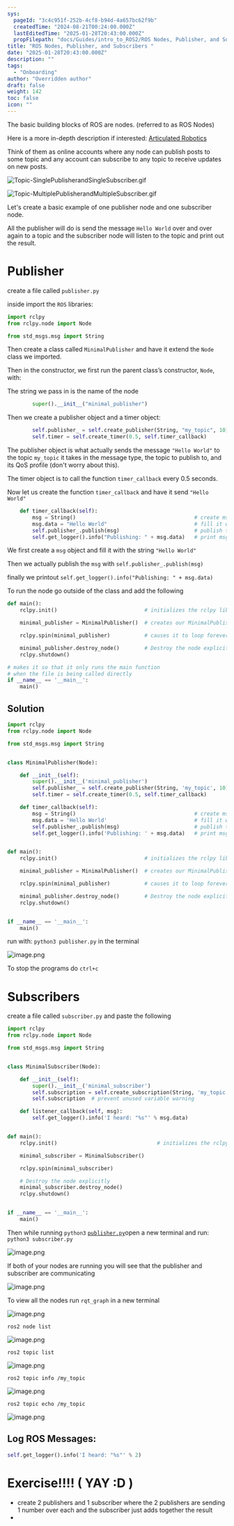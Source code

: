 ```yaml
---
sys:
  pageId: "3c4c951f-252b-4cf8-b94d-4a657bc62f9b"
  createdTime: "2024-08-21T00:24:00.000Z"
  lastEditedTime: "2025-01-28T20:43:00.000Z"
  propFilepath: "docs/Guides/intro_to_ROS2/ROS Nodes, Publisher, and Subscribers .md"
title: "ROS Nodes, Publisher, and Subscribers "
date: "2025-01-28T20:43:00.000Z"
description: ""
tags:
  - "Onboarding"
author: "Overridden author"
draft: false
weight: 142
toc: false
icon: ""
---
```


The basic building blocks of ROS are nodes. (referred to as ROS Nodes)

Here is a more in-depth description if interested: [Articulated Robotics](https://articulatedrobotics.xyz/tutorials/ready-for-ros/ros-overview#2-nodes)

Think of them as online accounts where any node can publish posts to some topic and any account can subscribe to any topic to receive updates on new posts.

![Topic-SinglePublisherandSingleSubscriber.gif](https://docs.ros.org/en/humble/_images/Topic-SinglePublisherandSingleSubscriber.gif)

![Topic-MultiplePublisherandMultipleSubscriber.gif](https://docs.ros.org/en/humble/_images/Topic-MultiplePublisherandMultipleSubscriber.gif)

Let's create a basic example of one publisher node and one subscriber node.

All the publisher will do is send the message `Hello World` over and over again to a topic and the subscriber node will listen to the topic and print out the result.

# Publisher

create a file called `publisher.py` 

inside import the `ROS` libraries:

```python
import rclpy
from rclpy.node import Node

from std_msgs.msg import String
```

Then create a class called `MinimalPublisher` and have it extend the `Node` class we imported.

Then in the constructor, we first run the parent class’s constructor, `Node`, with:

The string we pass in is the name of the node

```python
        super().__init__("minimal_publisher")
```

Then we create a publisher object and a timer object:

```python
        self.publisher_ = self.create_publisher(String, "my_topic", 10)
        self.timer = self.create_timer(0.5, self.timer_callback)
```

The publisher object is what actually sends the message `"Hello World"` to the topic `my_topic` it takes in the message type, the topic to publish to, and its QoS profile (don't worry about this).

The timer object is to call the function `timer_callback` every 0.5 seconds.

Now let us create the function `timer_callback` and have it send `"Hello World"`

```python
    def timer_callback(self):
        msg = String()                                      # create msg object
        msg.data = "Hello World"                            # fill it with data
        self.publisher_.publish(msg)                        # publish the message
        self.get_logger().info("Publishing: " + msg.data)   # print msg
```

We first create a `msg` object and fill it with the string `"Hello World"`

Then we actually publish the `msg` with `self.publisher_.publish(msg)`

finally we printout `self.get_logger().info("Publishing: " + msg.data)`

To run the node go outside of the class and add the following

```python
def main():
    rclpy.init()                            # initializes the rclpy library

    minimal_publisher = MinimalPublisher()  # creates our MinimalPublisher object

    rclpy.spin(minimal_publisher)           # causes it to loop forever

    minimal_publisher.destroy_node()        # Destroy the node explicitly
    rclpy.shutdown()

# makes it so that it only runs the main function
# when the file is being called directly
if __name__ == '__main__': 
    main()
```

## Solution

```python
import rclpy
from rclpy.node import Node

from std_msgs.msg import String


class MinimalPublisher(Node):

    def __init__(self):
        super().__init__('minimal_publisher')
        self.publisher_ = self.create_publisher(String, 'my_topic', 10)
        self.timer = self.create_timer(0.5, self.timer_callback)

    def timer_callback(self):
        msg = String()                                      # create msg object
        msg.data = 'Hello World'                            # fill it with data
        self.publisher_.publish(msg)                        # publish the message
        self.get_logger().info('Publishing: ' + msg.data)   # print msg


def main():
    rclpy.init()                            # initializes the rclpy library

    minimal_publisher = MinimalPublisher()  # creates our MinimalPublisher object

    rclpy.spin(minimal_publisher)           # causes it to loop forever

    minimal_publisher.destroy_node()        # Destroy the node explicitly
    rclpy.shutdown()


if __name__ == '__main__':
    main()
```

run with: `python3 publisher.py` in the terminal

![image.png](https://prod-files-secure.s3.us-west-2.amazonaws.com/d518164a-d88e-44d1-a4ee-3adb3bd8bce0/9214accb-ad5b-44f1-a31c-b3167c59138b/image.png?X-Amz-Algorithm=AWS4-HMAC-SHA256&X-Amz-Content-Sha256=UNSIGNED-PAYLOAD&X-Amz-Credential=ASIAZI2LB466VQSLKWZN%2F20250605%2Fus-west-2%2Fs3%2Faws4_request&X-Amz-Date=20250605T110757Z&X-Amz-Expires=3600&X-Amz-Security-Token=IQoJb3JpZ2luX2VjEGsaCXVzLXdlc3QtMiJIMEYCIQCQ6%2BoTlMO8cOAtsG29UKHCiR1BaO%2FL63jy1s2lnf5SQAIhAKY7Hec%2Fn5enMfMGL8P5riVBX7Bty3QJaap%2BzTu82l6bKv8DCEMQABoMNjM3NDIzMTgzODA1IgxOc5vxl67QWNpzogoq3ANckcCa5IATRIo%2BOG4j1sUJov5W6guVLjNybeKwzqCjAPBfZyPdW5Xw8hfEUOTPg5KY64jrq0Q0v87f%2FaE4Sh4clE4ZsES8zLY6uUWgSGUnD4BL%2Fq1RC7Y3KD%2BHZJQU3p7pTt5cX%2FQfRY4g4aW1q1%2B%2BNCpogtBZxBQakYYsvG2TAzpIgKYeZcRER8e07qlVGPW5Ofnmy9%2BxAU4HvHy9%2FO34YIsDzrJ8WBA0D4ao3OJ2UOySk1jxqgOcGyMDBBK5efKJT5L3dUqjJr6RHn4iEJ0Xccl3NIIh7qvXmD7QbYBhjamh10IaGB5J2tNROcV6iD%2Fy1J0WEvQpSp1WZINqLEauyizd2E9OfxGpPlT8x7NdMxyOs8IX5j8lzXJYh8v3%2F%2FwaFGfXN3l89FPDzDVrJ%2BN4QHdqiNRvpRekpdAKxIZ23tJ6PqQdflgObiz1eI1sSicOKkAJVfYbljGE0I7ux3C7%2FdUYBiLSX4j4JyW9Ze6NPBDA0FyTQeygRvHCM4iat0wLaXtUWY%2BzfTerds7NhbdJZf4oLHude0VretQxUai19G59zYkRxnmO8M6QsliFget3IbDfXcJdrzbW6Np2rX2HqBHIYVQdjCm68L8Ym9V5brwdPu1r3vr%2BABckYTDt3oXCBjqkAQGVlrxvRGGKMUfSfuovXHOjvMWWo2l1wEsbYpUyO8I7qHx29IYuQk%2Bb4jviBOzlE%2BnXCo0%2FGtc67D5nET7bbcjz5dsrcL9%2Ff3YZYoW9gkU6FvVSaPBz4BNatGDFx5kbChdIGIZp7AnsAc%2FM5zXuawnfhaTHD5ylMAYIcO%2FwjkUzzNIevIv4Z0b6Uqh%2FUExchYcX9rSHQnOooP3qHaRj4f7jjb8e&X-Amz-Signature=1e8be9c7184e3b874d7c183bfe110453512fce48ceac42ebd8aabb0ebfc3e8c5&X-Amz-SignedHeaders=host&x-id=GetObject)

To stop the programs do `ctrl+c`

# Subscribers

create a file called `subscriber.py` and paste the following

```python
import rclpy
from rclpy.node import Node

from std_msgs.msg import String


class MinimalSubscriber(Node):

    def __init__(self):
        super().__init__('minimal_subscriber')
        self.subscription = self.create_subscription(String, 'my_topic', self.listener_callback, 10)
        self.subscription  # prevent unused variable warning

    def listener_callback(self, msg):
        self.get_logger().info('I heard: "%s"' % msg.data)


def main():
    rclpy.init()                                # initializes the rclpy library

    minimal_subscriber = MinimalSubscriber()

    rclpy.spin(minimal_subscriber)

    # Destroy the node explicitly
    minimal_subscriber.destroy_node()
    rclpy.shutdown()


if __name__ == '__main__':
    main()
```

Then while running `python3` [`publisher.py`](http://publisher.py/)open a new terminal and run: `python3 subscriber.py` 

![image.png](https://prod-files-secure.s3.us-west-2.amazonaws.com/d518164a-d88e-44d1-a4ee-3adb3bd8bce0/611fccf2-c738-4dbd-94e9-98f209092866/image.png?X-Amz-Algorithm=AWS4-HMAC-SHA256&X-Amz-Content-Sha256=UNSIGNED-PAYLOAD&X-Amz-Credential=ASIAZI2LB466VQSLKWZN%2F20250605%2Fus-west-2%2Fs3%2Faws4_request&X-Amz-Date=20250605T110757Z&X-Amz-Expires=3600&X-Amz-Security-Token=IQoJb3JpZ2luX2VjEGsaCXVzLXdlc3QtMiJIMEYCIQCQ6%2BoTlMO8cOAtsG29UKHCiR1BaO%2FL63jy1s2lnf5SQAIhAKY7Hec%2Fn5enMfMGL8P5riVBX7Bty3QJaap%2BzTu82l6bKv8DCEMQABoMNjM3NDIzMTgzODA1IgxOc5vxl67QWNpzogoq3ANckcCa5IATRIo%2BOG4j1sUJov5W6guVLjNybeKwzqCjAPBfZyPdW5Xw8hfEUOTPg5KY64jrq0Q0v87f%2FaE4Sh4clE4ZsES8zLY6uUWgSGUnD4BL%2Fq1RC7Y3KD%2BHZJQU3p7pTt5cX%2FQfRY4g4aW1q1%2B%2BNCpogtBZxBQakYYsvG2TAzpIgKYeZcRER8e07qlVGPW5Ofnmy9%2BxAU4HvHy9%2FO34YIsDzrJ8WBA0D4ao3OJ2UOySk1jxqgOcGyMDBBK5efKJT5L3dUqjJr6RHn4iEJ0Xccl3NIIh7qvXmD7QbYBhjamh10IaGB5J2tNROcV6iD%2Fy1J0WEvQpSp1WZINqLEauyizd2E9OfxGpPlT8x7NdMxyOs8IX5j8lzXJYh8v3%2F%2FwaFGfXN3l89FPDzDVrJ%2BN4QHdqiNRvpRekpdAKxIZ23tJ6PqQdflgObiz1eI1sSicOKkAJVfYbljGE0I7ux3C7%2FdUYBiLSX4j4JyW9Ze6NPBDA0FyTQeygRvHCM4iat0wLaXtUWY%2BzfTerds7NhbdJZf4oLHude0VretQxUai19G59zYkRxnmO8M6QsliFget3IbDfXcJdrzbW6Np2rX2HqBHIYVQdjCm68L8Ym9V5brwdPu1r3vr%2BABckYTDt3oXCBjqkAQGVlrxvRGGKMUfSfuovXHOjvMWWo2l1wEsbYpUyO8I7qHx29IYuQk%2Bb4jviBOzlE%2BnXCo0%2FGtc67D5nET7bbcjz5dsrcL9%2Ff3YZYoW9gkU6FvVSaPBz4BNatGDFx5kbChdIGIZp7AnsAc%2FM5zXuawnfhaTHD5ylMAYIcO%2FwjkUzzNIevIv4Z0b6Uqh%2FUExchYcX9rSHQnOooP3qHaRj4f7jjb8e&X-Amz-Signature=e5d5e67a08f84ba87d25f6bd190681eda944a01fe948654706f86553d910a9c4&X-Amz-SignedHeaders=host&x-id=GetObject)

If both of your nodes are running you will see that the publisher and subscriber are communicating

![image.png](https://prod-files-secure.s3.us-west-2.amazonaws.com/d518164a-d88e-44d1-a4ee-3adb3bd8bce0/eea428b5-1cf0-43bb-a30b-81cbaf6c5c78/image.png?X-Amz-Algorithm=AWS4-HMAC-SHA256&X-Amz-Content-Sha256=UNSIGNED-PAYLOAD&X-Amz-Credential=ASIAZI2LB466VQSLKWZN%2F20250605%2Fus-west-2%2Fs3%2Faws4_request&X-Amz-Date=20250605T110757Z&X-Amz-Expires=3600&X-Amz-Security-Token=IQoJb3JpZ2luX2VjEGsaCXVzLXdlc3QtMiJIMEYCIQCQ6%2BoTlMO8cOAtsG29UKHCiR1BaO%2FL63jy1s2lnf5SQAIhAKY7Hec%2Fn5enMfMGL8P5riVBX7Bty3QJaap%2BzTu82l6bKv8DCEMQABoMNjM3NDIzMTgzODA1IgxOc5vxl67QWNpzogoq3ANckcCa5IATRIo%2BOG4j1sUJov5W6guVLjNybeKwzqCjAPBfZyPdW5Xw8hfEUOTPg5KY64jrq0Q0v87f%2FaE4Sh4clE4ZsES8zLY6uUWgSGUnD4BL%2Fq1RC7Y3KD%2BHZJQU3p7pTt5cX%2FQfRY4g4aW1q1%2B%2BNCpogtBZxBQakYYsvG2TAzpIgKYeZcRER8e07qlVGPW5Ofnmy9%2BxAU4HvHy9%2FO34YIsDzrJ8WBA0D4ao3OJ2UOySk1jxqgOcGyMDBBK5efKJT5L3dUqjJr6RHn4iEJ0Xccl3NIIh7qvXmD7QbYBhjamh10IaGB5J2tNROcV6iD%2Fy1J0WEvQpSp1WZINqLEauyizd2E9OfxGpPlT8x7NdMxyOs8IX5j8lzXJYh8v3%2F%2FwaFGfXN3l89FPDzDVrJ%2BN4QHdqiNRvpRekpdAKxIZ23tJ6PqQdflgObiz1eI1sSicOKkAJVfYbljGE0I7ux3C7%2FdUYBiLSX4j4JyW9Ze6NPBDA0FyTQeygRvHCM4iat0wLaXtUWY%2BzfTerds7NhbdJZf4oLHude0VretQxUai19G59zYkRxnmO8M6QsliFget3IbDfXcJdrzbW6Np2rX2HqBHIYVQdjCm68L8Ym9V5brwdPu1r3vr%2BABckYTDt3oXCBjqkAQGVlrxvRGGKMUfSfuovXHOjvMWWo2l1wEsbYpUyO8I7qHx29IYuQk%2Bb4jviBOzlE%2BnXCo0%2FGtc67D5nET7bbcjz5dsrcL9%2Ff3YZYoW9gkU6FvVSaPBz4BNatGDFx5kbChdIGIZp7AnsAc%2FM5zXuawnfhaTHD5ylMAYIcO%2FwjkUzzNIevIv4Z0b6Uqh%2FUExchYcX9rSHQnOooP3qHaRj4f7jjb8e&X-Amz-Signature=41f56f2827895ea9b0a2243c9ec8c728a1cfd0a67ef3271d2234eb3cd369849d&X-Amz-SignedHeaders=host&x-id=GetObject)

To view all the nodes run `rqt_graph` in a new terminal

![image.png](https://prod-files-secure.s3.us-west-2.amazonaws.com/d518164a-d88e-44d1-a4ee-3adb3bd8bce0/1d98e964-4318-4d62-b5c4-8c8f78368598/image.png?X-Amz-Algorithm=AWS4-HMAC-SHA256&X-Amz-Content-Sha256=UNSIGNED-PAYLOAD&X-Amz-Credential=ASIAZI2LB466VQSLKWZN%2F20250605%2Fus-west-2%2Fs3%2Faws4_request&X-Amz-Date=20250605T110757Z&X-Amz-Expires=3600&X-Amz-Security-Token=IQoJb3JpZ2luX2VjEGsaCXVzLXdlc3QtMiJIMEYCIQCQ6%2BoTlMO8cOAtsG29UKHCiR1BaO%2FL63jy1s2lnf5SQAIhAKY7Hec%2Fn5enMfMGL8P5riVBX7Bty3QJaap%2BzTu82l6bKv8DCEMQABoMNjM3NDIzMTgzODA1IgxOc5vxl67QWNpzogoq3ANckcCa5IATRIo%2BOG4j1sUJov5W6guVLjNybeKwzqCjAPBfZyPdW5Xw8hfEUOTPg5KY64jrq0Q0v87f%2FaE4Sh4clE4ZsES8zLY6uUWgSGUnD4BL%2Fq1RC7Y3KD%2BHZJQU3p7pTt5cX%2FQfRY4g4aW1q1%2B%2BNCpogtBZxBQakYYsvG2TAzpIgKYeZcRER8e07qlVGPW5Ofnmy9%2BxAU4HvHy9%2FO34YIsDzrJ8WBA0D4ao3OJ2UOySk1jxqgOcGyMDBBK5efKJT5L3dUqjJr6RHn4iEJ0Xccl3NIIh7qvXmD7QbYBhjamh10IaGB5J2tNROcV6iD%2Fy1J0WEvQpSp1WZINqLEauyizd2E9OfxGpPlT8x7NdMxyOs8IX5j8lzXJYh8v3%2F%2FwaFGfXN3l89FPDzDVrJ%2BN4QHdqiNRvpRekpdAKxIZ23tJ6PqQdflgObiz1eI1sSicOKkAJVfYbljGE0I7ux3C7%2FdUYBiLSX4j4JyW9Ze6NPBDA0FyTQeygRvHCM4iat0wLaXtUWY%2BzfTerds7NhbdJZf4oLHude0VretQxUai19G59zYkRxnmO8M6QsliFget3IbDfXcJdrzbW6Np2rX2HqBHIYVQdjCm68L8Ym9V5brwdPu1r3vr%2BABckYTDt3oXCBjqkAQGVlrxvRGGKMUfSfuovXHOjvMWWo2l1wEsbYpUyO8I7qHx29IYuQk%2Bb4jviBOzlE%2BnXCo0%2FGtc67D5nET7bbcjz5dsrcL9%2Ff3YZYoW9gkU6FvVSaPBz4BNatGDFx5kbChdIGIZp7AnsAc%2FM5zXuawnfhaTHD5ylMAYIcO%2FwjkUzzNIevIv4Z0b6Uqh%2FUExchYcX9rSHQnOooP3qHaRj4f7jjb8e&X-Amz-Signature=da3c410c8192c85ce94e7e858a2360d3d3babe5f40417d2b8641eafd7ea89179&X-Amz-SignedHeaders=host&x-id=GetObject)

`ros2 node list`

![image.png](https://prod-files-secure.s3.us-west-2.amazonaws.com/d518164a-d88e-44d1-a4ee-3adb3bd8bce0/680ac8cf-e6d9-4164-9ece-5b9a6fccffee/image.png?X-Amz-Algorithm=AWS4-HMAC-SHA256&X-Amz-Content-Sha256=UNSIGNED-PAYLOAD&X-Amz-Credential=ASIAZI2LB466VQSLKWZN%2F20250605%2Fus-west-2%2Fs3%2Faws4_request&X-Amz-Date=20250605T110757Z&X-Amz-Expires=3600&X-Amz-Security-Token=IQoJb3JpZ2luX2VjEGsaCXVzLXdlc3QtMiJIMEYCIQCQ6%2BoTlMO8cOAtsG29UKHCiR1BaO%2FL63jy1s2lnf5SQAIhAKY7Hec%2Fn5enMfMGL8P5riVBX7Bty3QJaap%2BzTu82l6bKv8DCEMQABoMNjM3NDIzMTgzODA1IgxOc5vxl67QWNpzogoq3ANckcCa5IATRIo%2BOG4j1sUJov5W6guVLjNybeKwzqCjAPBfZyPdW5Xw8hfEUOTPg5KY64jrq0Q0v87f%2FaE4Sh4clE4ZsES8zLY6uUWgSGUnD4BL%2Fq1RC7Y3KD%2BHZJQU3p7pTt5cX%2FQfRY4g4aW1q1%2B%2BNCpogtBZxBQakYYsvG2TAzpIgKYeZcRER8e07qlVGPW5Ofnmy9%2BxAU4HvHy9%2FO34YIsDzrJ8WBA0D4ao3OJ2UOySk1jxqgOcGyMDBBK5efKJT5L3dUqjJr6RHn4iEJ0Xccl3NIIh7qvXmD7QbYBhjamh10IaGB5J2tNROcV6iD%2Fy1J0WEvQpSp1WZINqLEauyizd2E9OfxGpPlT8x7NdMxyOs8IX5j8lzXJYh8v3%2F%2FwaFGfXN3l89FPDzDVrJ%2BN4QHdqiNRvpRekpdAKxIZ23tJ6PqQdflgObiz1eI1sSicOKkAJVfYbljGE0I7ux3C7%2FdUYBiLSX4j4JyW9Ze6NPBDA0FyTQeygRvHCM4iat0wLaXtUWY%2BzfTerds7NhbdJZf4oLHude0VretQxUai19G59zYkRxnmO8M6QsliFget3IbDfXcJdrzbW6Np2rX2HqBHIYVQdjCm68L8Ym9V5brwdPu1r3vr%2BABckYTDt3oXCBjqkAQGVlrxvRGGKMUfSfuovXHOjvMWWo2l1wEsbYpUyO8I7qHx29IYuQk%2Bb4jviBOzlE%2BnXCo0%2FGtc67D5nET7bbcjz5dsrcL9%2Ff3YZYoW9gkU6FvVSaPBz4BNatGDFx5kbChdIGIZp7AnsAc%2FM5zXuawnfhaTHD5ylMAYIcO%2FwjkUzzNIevIv4Z0b6Uqh%2FUExchYcX9rSHQnOooP3qHaRj4f7jjb8e&X-Amz-Signature=b4e76565fe2a1471b41d37ca29be5769e0411794a2e911345df773e40bfd719f&X-Amz-SignedHeaders=host&x-id=GetObject)

`ros2 topic list`

![image.png](https://prod-files-secure.s3.us-west-2.amazonaws.com/d518164a-d88e-44d1-a4ee-3adb3bd8bce0/eee2ebe1-27ef-4a4a-96fb-2ca54126fb29/image.png?X-Amz-Algorithm=AWS4-HMAC-SHA256&X-Amz-Content-Sha256=UNSIGNED-PAYLOAD&X-Amz-Credential=ASIAZI2LB466VQSLKWZN%2F20250605%2Fus-west-2%2Fs3%2Faws4_request&X-Amz-Date=20250605T110757Z&X-Amz-Expires=3600&X-Amz-Security-Token=IQoJb3JpZ2luX2VjEGsaCXVzLXdlc3QtMiJIMEYCIQCQ6%2BoTlMO8cOAtsG29UKHCiR1BaO%2FL63jy1s2lnf5SQAIhAKY7Hec%2Fn5enMfMGL8P5riVBX7Bty3QJaap%2BzTu82l6bKv8DCEMQABoMNjM3NDIzMTgzODA1IgxOc5vxl67QWNpzogoq3ANckcCa5IATRIo%2BOG4j1sUJov5W6guVLjNybeKwzqCjAPBfZyPdW5Xw8hfEUOTPg5KY64jrq0Q0v87f%2FaE4Sh4clE4ZsES8zLY6uUWgSGUnD4BL%2Fq1RC7Y3KD%2BHZJQU3p7pTt5cX%2FQfRY4g4aW1q1%2B%2BNCpogtBZxBQakYYsvG2TAzpIgKYeZcRER8e07qlVGPW5Ofnmy9%2BxAU4HvHy9%2FO34YIsDzrJ8WBA0D4ao3OJ2UOySk1jxqgOcGyMDBBK5efKJT5L3dUqjJr6RHn4iEJ0Xccl3NIIh7qvXmD7QbYBhjamh10IaGB5J2tNROcV6iD%2Fy1J0WEvQpSp1WZINqLEauyizd2E9OfxGpPlT8x7NdMxyOs8IX5j8lzXJYh8v3%2F%2FwaFGfXN3l89FPDzDVrJ%2BN4QHdqiNRvpRekpdAKxIZ23tJ6PqQdflgObiz1eI1sSicOKkAJVfYbljGE0I7ux3C7%2FdUYBiLSX4j4JyW9Ze6NPBDA0FyTQeygRvHCM4iat0wLaXtUWY%2BzfTerds7NhbdJZf4oLHude0VretQxUai19G59zYkRxnmO8M6QsliFget3IbDfXcJdrzbW6Np2rX2HqBHIYVQdjCm68L8Ym9V5brwdPu1r3vr%2BABckYTDt3oXCBjqkAQGVlrxvRGGKMUfSfuovXHOjvMWWo2l1wEsbYpUyO8I7qHx29IYuQk%2Bb4jviBOzlE%2BnXCo0%2FGtc67D5nET7bbcjz5dsrcL9%2Ff3YZYoW9gkU6FvVSaPBz4BNatGDFx5kbChdIGIZp7AnsAc%2FM5zXuawnfhaTHD5ylMAYIcO%2FwjkUzzNIevIv4Z0b6Uqh%2FUExchYcX9rSHQnOooP3qHaRj4f7jjb8e&X-Amz-Signature=abbe12fe9e1d2787b64e82dc5591bb2f99121669d8e867f4a96de3ad6e297166&X-Amz-SignedHeaders=host&x-id=GetObject)

`ros2 topic info /my_topic`

![image.png](https://prod-files-secure.s3.us-west-2.amazonaws.com/d518164a-d88e-44d1-a4ee-3adb3bd8bce0/6288ef12-cb9e-406f-b9eb-65feed3a9011/image.png?X-Amz-Algorithm=AWS4-HMAC-SHA256&X-Amz-Content-Sha256=UNSIGNED-PAYLOAD&X-Amz-Credential=ASIAZI2LB466VQSLKWZN%2F20250605%2Fus-west-2%2Fs3%2Faws4_request&X-Amz-Date=20250605T110757Z&X-Amz-Expires=3600&X-Amz-Security-Token=IQoJb3JpZ2luX2VjEGsaCXVzLXdlc3QtMiJIMEYCIQCQ6%2BoTlMO8cOAtsG29UKHCiR1BaO%2FL63jy1s2lnf5SQAIhAKY7Hec%2Fn5enMfMGL8P5riVBX7Bty3QJaap%2BzTu82l6bKv8DCEMQABoMNjM3NDIzMTgzODA1IgxOc5vxl67QWNpzogoq3ANckcCa5IATRIo%2BOG4j1sUJov5W6guVLjNybeKwzqCjAPBfZyPdW5Xw8hfEUOTPg5KY64jrq0Q0v87f%2FaE4Sh4clE4ZsES8zLY6uUWgSGUnD4BL%2Fq1RC7Y3KD%2BHZJQU3p7pTt5cX%2FQfRY4g4aW1q1%2B%2BNCpogtBZxBQakYYsvG2TAzpIgKYeZcRER8e07qlVGPW5Ofnmy9%2BxAU4HvHy9%2FO34YIsDzrJ8WBA0D4ao3OJ2UOySk1jxqgOcGyMDBBK5efKJT5L3dUqjJr6RHn4iEJ0Xccl3NIIh7qvXmD7QbYBhjamh10IaGB5J2tNROcV6iD%2Fy1J0WEvQpSp1WZINqLEauyizd2E9OfxGpPlT8x7NdMxyOs8IX5j8lzXJYh8v3%2F%2FwaFGfXN3l89FPDzDVrJ%2BN4QHdqiNRvpRekpdAKxIZ23tJ6PqQdflgObiz1eI1sSicOKkAJVfYbljGE0I7ux3C7%2FdUYBiLSX4j4JyW9Ze6NPBDA0FyTQeygRvHCM4iat0wLaXtUWY%2BzfTerds7NhbdJZf4oLHude0VretQxUai19G59zYkRxnmO8M6QsliFget3IbDfXcJdrzbW6Np2rX2HqBHIYVQdjCm68L8Ym9V5brwdPu1r3vr%2BABckYTDt3oXCBjqkAQGVlrxvRGGKMUfSfuovXHOjvMWWo2l1wEsbYpUyO8I7qHx29IYuQk%2Bb4jviBOzlE%2BnXCo0%2FGtc67D5nET7bbcjz5dsrcL9%2Ff3YZYoW9gkU6FvVSaPBz4BNatGDFx5kbChdIGIZp7AnsAc%2FM5zXuawnfhaTHD5ylMAYIcO%2FwjkUzzNIevIv4Z0b6Uqh%2FUExchYcX9rSHQnOooP3qHaRj4f7jjb8e&X-Amz-Signature=aace447ffa32f269412a5c80f07cb6405f91036e82acb3a37d9ea9d32784c0eb&X-Amz-SignedHeaders=host&x-id=GetObject)

`ros2 topic echo /my_topic`

![image.png](https://prod-files-secure.s3.us-west-2.amazonaws.com/d518164a-d88e-44d1-a4ee-3adb3bd8bce0/0a6fcb4d-422d-4a6c-a803-749ef4adf2c6/image.png?X-Amz-Algorithm=AWS4-HMAC-SHA256&X-Amz-Content-Sha256=UNSIGNED-PAYLOAD&X-Amz-Credential=ASIAZI2LB466VQSLKWZN%2F20250605%2Fus-west-2%2Fs3%2Faws4_request&X-Amz-Date=20250605T110757Z&X-Amz-Expires=3600&X-Amz-Security-Token=IQoJb3JpZ2luX2VjEGsaCXVzLXdlc3QtMiJIMEYCIQCQ6%2BoTlMO8cOAtsG29UKHCiR1BaO%2FL63jy1s2lnf5SQAIhAKY7Hec%2Fn5enMfMGL8P5riVBX7Bty3QJaap%2BzTu82l6bKv8DCEMQABoMNjM3NDIzMTgzODA1IgxOc5vxl67QWNpzogoq3ANckcCa5IATRIo%2BOG4j1sUJov5W6guVLjNybeKwzqCjAPBfZyPdW5Xw8hfEUOTPg5KY64jrq0Q0v87f%2FaE4Sh4clE4ZsES8zLY6uUWgSGUnD4BL%2Fq1RC7Y3KD%2BHZJQU3p7pTt5cX%2FQfRY4g4aW1q1%2B%2BNCpogtBZxBQakYYsvG2TAzpIgKYeZcRER8e07qlVGPW5Ofnmy9%2BxAU4HvHy9%2FO34YIsDzrJ8WBA0D4ao3OJ2UOySk1jxqgOcGyMDBBK5efKJT5L3dUqjJr6RHn4iEJ0Xccl3NIIh7qvXmD7QbYBhjamh10IaGB5J2tNROcV6iD%2Fy1J0WEvQpSp1WZINqLEauyizd2E9OfxGpPlT8x7NdMxyOs8IX5j8lzXJYh8v3%2F%2FwaFGfXN3l89FPDzDVrJ%2BN4QHdqiNRvpRekpdAKxIZ23tJ6PqQdflgObiz1eI1sSicOKkAJVfYbljGE0I7ux3C7%2FdUYBiLSX4j4JyW9Ze6NPBDA0FyTQeygRvHCM4iat0wLaXtUWY%2BzfTerds7NhbdJZf4oLHude0VretQxUai19G59zYkRxnmO8M6QsliFget3IbDfXcJdrzbW6Np2rX2HqBHIYVQdjCm68L8Ym9V5brwdPu1r3vr%2BABckYTDt3oXCBjqkAQGVlrxvRGGKMUfSfuovXHOjvMWWo2l1wEsbYpUyO8I7qHx29IYuQk%2Bb4jviBOzlE%2BnXCo0%2FGtc67D5nET7bbcjz5dsrcL9%2Ff3YZYoW9gkU6FvVSaPBz4BNatGDFx5kbChdIGIZp7AnsAc%2FM5zXuawnfhaTHD5ylMAYIcO%2FwjkUzzNIevIv4Z0b6Uqh%2FUExchYcX9rSHQnOooP3qHaRj4f7jjb8e&X-Amz-Signature=0cb26d9b736deea8bd62b640642f1dbfe8e3e1f17f6d9e24c59c18d16ee34295&X-Amz-SignedHeaders=host&x-id=GetObject)

## Log ROS Messages:

```python
self.get_logger().info('I heard: "%s"' % 2)
```

# Exercise!!!! ( YAY :D )

- create 2 publishers and 1 subscriber where the 2 publishers are sending 1 number over each and the subscriber just adds together the result
- 
